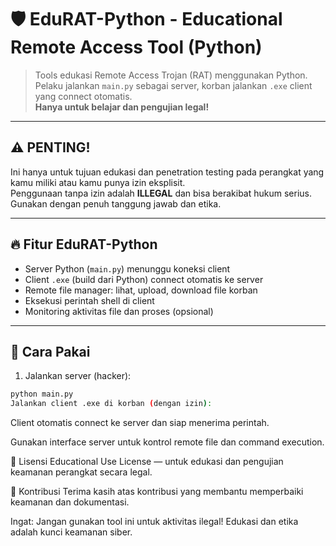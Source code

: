 # 🛡️ EduRAT-Python - Educational Remote Access Tool (Python)

> Tools edukasi Remote Access Trojan (RAT) menggunakan Python.  
> Pelaku jalankan `main.py` sebagai server, korban jalankan `.exe` client yang connect otomatis.  
> **Hanya untuk belajar dan pengujian legal!**

---

## ⚠️ PENTING!  
Ini hanya untuk tujuan edukasi dan penetration testing pada perangkat yang kamu miliki atau kamu punya izin eksplisit.  
Penggunaan tanpa izin adalah **ILLEGAL** dan bisa berakibat hukum serius.  
Gunakan dengan penuh tanggung jawab dan etika.

---

## 🔥 Fitur EduRAT-Python  
- Server Python (`main.py`) menunggu koneksi client  
- Client `.exe` (build dari Python) connect otomatis ke server  
- Remote file manager: lihat, upload, download file korban  
- Eksekusi perintah shell di client  
- Monitoring aktivitas file dan proses (opsional)  

---

## 🚀 Cara Pakai  

1. Jalankan server (hacker):  
```bash
python main.py
Jalankan client .exe di korban (dengan izin):
```

Client otomatis connect ke server dan siap menerima perintah.

Gunakan interface server untuk kontrol remote file dan command execution.

📜 Lisensi
Educational Use License — untuk edukasi dan pengujian keamanan perangkat secara legal.

🤝 Kontribusi
Terima kasih atas kontribusi yang membantu memperbaiki keamanan dan dokumentasi.

Ingat:
Jangan gunakan tool ini untuk aktivitas ilegal!
Edukasi dan etika adalah kunci keamanan siber.
